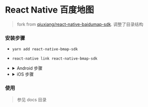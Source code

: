 # React Native 百度地图
> fork from [qiuxiang/react-native-baidumap-sdk](https://github.com/qiuxiang/react-native-baidumap-sdk). 调整了目录结构

### 安装步骤
- `yarn add react-native-bmap-sdk`
- `react-native link react-native-bmap-sdk`
- <details>
    <summary>Android 步骤</summary>

    - 配置 AndroidMainifest.xml <meta-data android:name="com.baidu.lbsapi.API_KEY" android:value="xx"/>
  </details>
- <details>
    <summary>iOS 步骤</summary>

    - xcode打开项目, 在 Frameworks 文件右键 Add Files to "xxx", 在弹出的框中选择 ${项目根目录}/node_modules/react-native-bmap-sdk/ios/Frameworks 文件下所有的.framework 文件, 点击 add 按钮
    - 引入系统库文件, General/Linked Frameworks and Libraries 点击 + 号添加(MobileCoreServices.framework,CoreLocation.framework,QuartzCore.framework,OpenGLES.framework,SystemConfiguration.framework,CoreGraphics.framework,Security.framework,libsqlite3.0.tbd,CoreTelephony.framework,libc++.tbd)
    - 引入第三方 openssl 库, General/Linked Frameworks and Libraries 点击 + 号在弹窗框点击 Add Other... 按钮, 在弹出的框中跳转到 ${项目根目录}/node_modules/react-native-bmap-sdk/ios/Frameworks/thirdlibs 目录选择添加 libcrypto.a 和 libssl.a 文件
    - Build Settings/Search Paths/Framework Search Paths 添加 $(SRCROOT)/../node_modules/react-native-bmap-sdk/ios/Frameworks
    - Build Settings/Search Paths/Library Search Paths 添加 $(SRCROOT)/../node_modules/react-native-bmap-sdk/ios/Frameworks/thirdlibs
    - Build Phases/Copy Bundle Resources 点击 + 号/Add Other... 在弹出的框中跳转到 ${项目根目录}/node_modules/react-native-bmap-sdk/ios/Frameworks/BaiduMapAPI_Map.framework/Resources 目录选择添加 mapapi.bundle,images.bundle 文件(勾选“Copy items if needed”复选框)
  </details>

### 使用
> 参见 docs 目录
